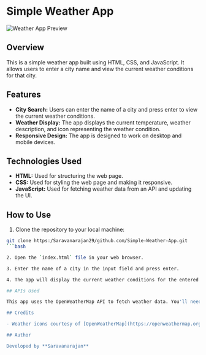 # Simple Weather App

![Weather App Preview]()

## Overview
This is a simple weather app built using HTML, CSS, and JavaScript. It allows users to enter a city name and view the current weather conditions for that city.

## Features

- **City Search:** Users can enter the name of a city and press enter to view the current weather conditions.
- **Weather Display:** The app displays the current temperature, weather description, and icon representing the weather condition.
- **Responsive Design:** The app is designed to work on desktop and mobile devices.

## Technologies Used

- **HTML:** Used for structuring the web page.
- **CSS:** Used for styling the web page and making it responsive.
- **JavaScript:** Used for fetching weather data from an API and updating the UI.

## How to Use

1. Clone the repository to your local machine:
```bash
git clone https:/Saravanarajan29/github.com/Simple-Weather-App.git
```bash

2. Open the `index.html` file in your web browser.

3. Enter the name of a city in the input field and press enter.

4. The app will display the current weather conditions for the entered city.

## APIs Used

This app uses the OpenWeatherMap API to fetch weather data. You'll need to sign up for an API key [here](https://openweathermap.org/api) and replace the placeholder API key in the `script.js` file with your own API key.

## Credits

- Weather icons courtesy of [OpenWeatherMap](https://openweathermap.org/weather-conditions)

## Author 

Developed by **Saravanarajan**

